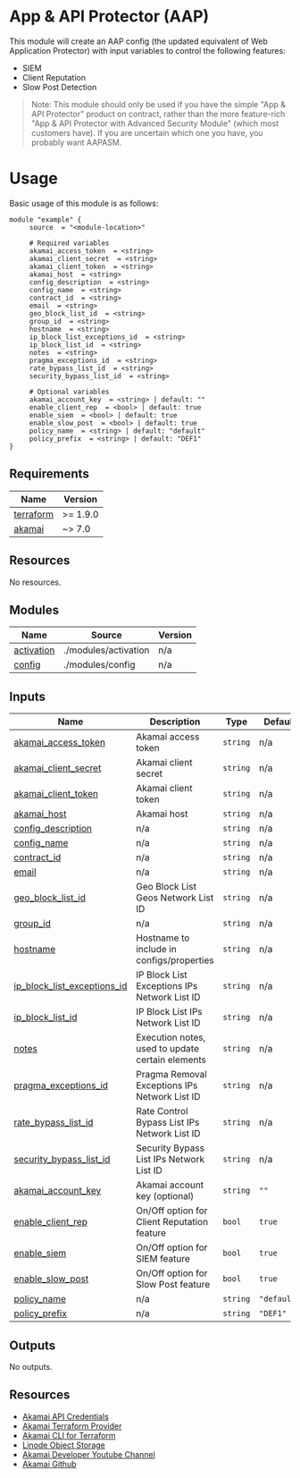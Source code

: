 <!-- BEGIN_TF_DOCS -->

# App & API Protector (AAP)

This module will create an AAP config (the updated equivalent of Web Application Protector) with input variables to control the following features:

- SIEM
- Client Reputation
- Slow Post Detection

> Note: This module should only be used if you have the simple "App & API Protector" product on contract, rather than the more feature-rich "App & API Protector with Advanced Security Module" (which most customers have). If you are uncertain which one you have, you probably want AAPASM.

# Usage
Basic usage of this module is as follows:

```hcl
module "example" {
  	 source  = "<module-location>"
  
	 # Required variables
  	 akamai_access_token  = <string>
  	 akamai_client_secret  = <string>
  	 akamai_client_token  = <string>
  	 akamai_host  = <string>
  	 config_description  = <string>
  	 config_name  = <string>
  	 contract_id  = <string>
  	 email  = <string>
  	 geo_block_list_id  = <string>
  	 group_id  = <string>
  	 hostname  = <string>
  	 ip_block_list_exceptions_id  = <string>
  	 ip_block_list_id  = <string>
  	 notes  = <string>
  	 pragma_exceptions_id  = <string>
  	 rate_bypass_list_id  = <string>
  	 security_bypass_list_id  = <string>
  
	 # Optional variables
  	 akamai_account_key  = <string> | default: ""
  	 enable_client_rep  = <bool> | default: true
  	 enable_siem  = <bool> | default: true
  	 enable_slow_post  = <bool> | default: true
  	 policy_name  = <string> | default: "default"
  	 policy_prefix  = <string> | default: "DEF1"
}
 ```

## Requirements

| Name | Version |
|------|---------|
| <a name="requirement_terraform"></a> [terraform](#requirement\_terraform) | >= 1.9.0 |
| <a name="requirement_akamai"></a> [akamai](#requirement\_akamai) | ~> 7.0 |

## Resources

No resources.

## Modules

| Name | Source | Version |
|------|--------|---------|
| <a name="module_activation"></a> [activation](#module\_activation) | ./modules/activation | n/a |
| <a name="module_config"></a> [config](#module\_config) | ./modules/config | n/a |

## Inputs

| Name | Description | Type | Default | Required |
|------|-------------|------|---------|:--------:|
| <a name="input_akamai_access_token"></a> [akamai\_access\_token](#input\_akamai\_access\_token) | Akamai access token | `string` | n/a | yes |
| <a name="input_akamai_client_secret"></a> [akamai\_client\_secret](#input\_akamai\_client\_secret) | Akamai client secret | `string` | n/a | yes |
| <a name="input_akamai_client_token"></a> [akamai\_client\_token](#input\_akamai\_client\_token) | Akamai client token | `string` | n/a | yes |
| <a name="input_akamai_host"></a> [akamai\_host](#input\_akamai\_host) | Akamai host | `string` | n/a | yes |
| <a name="input_config_description"></a> [config\_description](#input\_config\_description) | n/a | `string` | n/a | yes |
| <a name="input_config_name"></a> [config\_name](#input\_config\_name) | n/a | `string` | n/a | yes |
| <a name="input_contract_id"></a> [contract\_id](#input\_contract\_id) | n/a | `string` | n/a | yes |
| <a name="input_email"></a> [email](#input\_email) | n/a | `string` | n/a | yes |
| <a name="input_geo_block_list_id"></a> [geo\_block\_list\_id](#input\_geo\_block\_list\_id) | Geo Block List Geos Network List ID | `string` | n/a | yes |
| <a name="input_group_id"></a> [group\_id](#input\_group\_id) | n/a | `string` | n/a | yes |
| <a name="input_hostname"></a> [hostname](#input\_hostname) | Hostname to include in configs/properties | `string` | n/a | yes |
| <a name="input_ip_block_list_exceptions_id"></a> [ip\_block\_list\_exceptions\_id](#input\_ip\_block\_list\_exceptions\_id) | IP Block List Exceptions IPs Network List ID | `string` | n/a | yes |
| <a name="input_ip_block_list_id"></a> [ip\_block\_list\_id](#input\_ip\_block\_list\_id) | IP Block List IPs Network List ID | `string` | n/a | yes |
| <a name="input_notes"></a> [notes](#input\_notes) | Execution notes, used to update certain elements | `string` | n/a | yes |
| <a name="input_pragma_exceptions_id"></a> [pragma\_exceptions\_id](#input\_pragma\_exceptions\_id) | Pragma Removal Exceptions IPs Network List ID | `string` | n/a | yes |
| <a name="input_rate_bypass_list_id"></a> [rate\_bypass\_list\_id](#input\_rate\_bypass\_list\_id) | Rate Control Bypass List IPs Network List ID | `string` | n/a | yes |
| <a name="input_security_bypass_list_id"></a> [security\_bypass\_list\_id](#input\_security\_bypass\_list\_id) | Security Bypass List IPs Network List ID | `string` | n/a | yes |
| <a name="input_akamai_account_key"></a> [akamai\_account\_key](#input\_akamai\_account\_key) | Akamai account key (optional) | `string` | `""` | no |
| <a name="input_enable_client_rep"></a> [enable\_client\_rep](#input\_enable\_client\_rep) | On/Off option for Client Reputation feature | `bool` | `true` | no |
| <a name="input_enable_siem"></a> [enable\_siem](#input\_enable\_siem) | On/Off option for SIEM feature | `bool` | `true` | no |
| <a name="input_enable_slow_post"></a> [enable\_slow\_post](#input\_enable\_slow\_post) | On/Off option for Slow Post feature | `bool` | `true` | no |
| <a name="input_policy_name"></a> [policy\_name](#input\_policy\_name) | n/a | `string` | `"default"` | no |
| <a name="input_policy_prefix"></a> [policy\_prefix](#input\_policy\_prefix) | n/a | `string` | `"DEF1"` | no |

## Outputs

No outputs.

## Resources
- [Akamai API Credentials](https://techdocs.akamai.com/developer/docs/set-up-authentication-credentials)
- [Akamai Terraform Provider](https://techdocs.akamai.com/terraform/docs)
- [Akamai CLI for Terraform](https://github.com/akamai/cli-terraform)
- [Linode Object Storage](https://www.linode.com/lp/object-storage/)
- [Akamai Developer Youtube Channel](https://www.youtube.com/c/AkamaiDeveloper)
- [Akamai Github](https://github.com/akamai)
<!-- END_TF_DOCS -->